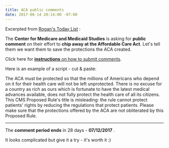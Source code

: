 ```yaml
---
title: ACA public comments
date: 2017-06-14 20:14:00 -07:00
---
```


Excerpted from [Rogan's Today List](http://roganslist.blogspot.com/) :

The **Center for Medicare and Medicaid Studies** is asking for **public comment** on their effort to **chip away at the Affordable Care Act**.  Let's tell them we want them to save the protections the ACA created. 

Click here for [**instructions** on how to submit comments](https://www.federalregister.gov/documents/2017/06/12/2017-12130/reducing-regulatory-burdens-imposed-by-the-patient-protection-and-affordable-care-act-and-improving#addresses.).

Here is an example of a script - cut & paste:

The ACA must be protected so that the millions of Americans who depend on it for their health care will not be left unprotected.  There is no excuse for a country as rich as ours which is fortunate to have the latest medical advances available, does not fully protect the health care of all its citizens.  This CMS Proposed Rule's title is misleading:  the rule cannot protect patients' rights by reducing the regulations that protect patients.  Please make sure that the protections offered by the ACA are not obliterated by this Proposed Rule.

-------

The **comment period ends** in 28 days - **07/12/2017** .

It looks complicated but give it a try - it's worth it :)

